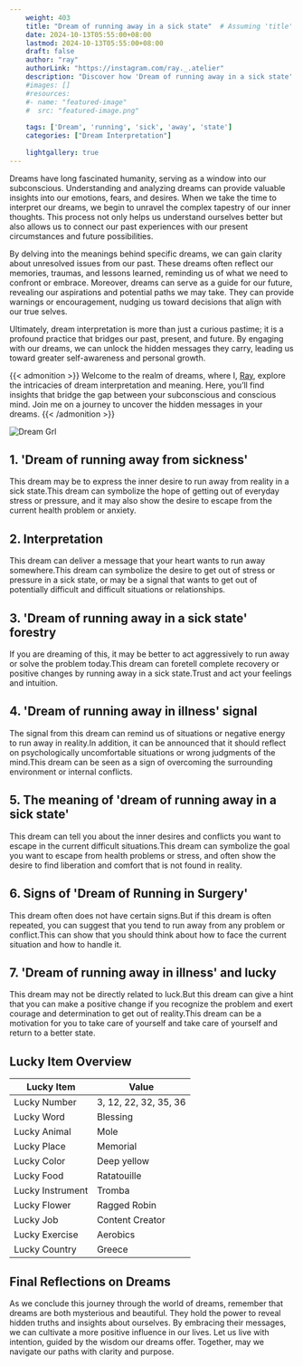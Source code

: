 ```yaml
---
    weight: 403
    title: "Dream of running away in a sick state"  # Assuming 'title' column exists
    date: 2024-10-13T05:55:00+08:00
    lastmod: 2024-10-13T05:55:00+08:00
    draft: false
    author: "ray"
    authorLink: "https://instagram.com/ray._.atelier"
    description: "Discover how 'Dream of running away in a sick state' can interpret your future and uncover its significant meanings in your life."
    #images: []
    #resources:
    #- name: "featured-image"
    #  src: "featured-image.png"
    
    tags: ['Dream', 'running', 'sick', 'away', 'state']
    categories: ["Dream Interpretation"]
    
    lightgallery: true
---
```

    
Dreams have long fascinated humanity, serving as a window into our subconscious. Understanding and analyzing dreams can provide valuable insights into our emotions, fears, and desires. When we take the time to interpret our dreams, we begin to unravel the complex tapestry of our inner thoughts. This process not only helps us understand ourselves better but also allows us to connect our past experiences with our present circumstances and future possibilities.

By delving into the meanings behind specific dreams, we can gain clarity about unresolved issues from our past. These dreams often reflect our memories, traumas, and lessons learned, reminding us of what we need to confront or embrace. Moreover, dreams can serve as a guide for our future, revealing our aspirations and potential paths we may take. They can provide warnings or encouragement, nudging us toward decisions that align with our true selves.

Ultimately, dream interpretation is more than just a curious pastime; it is a profound practice that bridges our past, present, and future. By engaging with our dreams, we can unlock the hidden messages they carry, leading us toward greater self-awareness and personal growth.

{{< admonition >}}
Welcome to the realm of dreams, where I, [Ray](https://instagram.com/ray._.atelier), explore the intricacies of dream interpretation and meaning. Here, you’ll find insights that bridge the gap between your subconscious and conscious mind. Join me on a journey to uncover the hidden messages in your dreams.
{{< /admonition >}}

![Dream Grl](https://cdn.pixabay.com/photo/2017/11/02/03/35/gothic-2910057_1280.jpg "Dream Grl")

## 1. 'Dream of running away from sickness'
This dream may be to express the inner desire to run away from reality in a sick state.This dream can symbolize the hope of getting out of everyday stress or pressure, and it may also show the desire to escape from the current health problem or anxiety.

## 2. Interpretation
This dream can deliver a message that your heart wants to run away somewhere.This dream can symbolize the desire to get out of stress or pressure in a sick state, or may be a signal that wants to get out of potentially difficult and difficult situations or relationships.

## 3. 'Dream of running away in a sick state' forestry
If you are dreaming of this, it may be better to act aggressively to run away or solve the problem today.This dream can foretell complete recovery or positive changes by running away in a sick state.Trust and act your feelings and intuition.

## 4. 'Dream of running away in illness' signal
The signal from this dream can remind us of situations or negative energy to run away in reality.In addition, it can be announced that it should reflect on psychologically uncomfortable situations or wrong judgments of the mind.This dream can be seen as a sign of overcoming the surrounding environment or internal conflicts.

## 5. The meaning of 'dream of running away in a sick state'
This dream can tell you about the inner desires and conflicts you want to escape in the current difficult situations.This dream can symbolize the goal you want to escape from health problems or stress, and often show the desire to find liberation and comfort that is not found in reality.

## 6. Signs of 'Dream of Running in Surgery'
This dream often does not have certain signs.But if this dream is often repeated, you can suggest that you tend to run away from any problem or conflict.This can show that you should think about how to face the current situation and how to handle it.

## 7. 'Dream of running away in illness' and lucky
This dream may not be directly related to luck.But this dream can give a hint that you can make a positive change if you recognize the problem and exert courage and determination to get out of reality.This dream can be a motivation for you to take care of yourself and take care of yourself and return to a better state.

## Lucky Item Overview
| Lucky Item          | Value              |
|---------------|--------------------|
| Lucky Number        | 3, 12, 22, 32, 35, 36  |
| Lucky Word          | Blessing |
| Lucky Animal        | Mole |
| Lucky Place         | Memorial     |
| Lucky Color         | Deep yellow     |
| Lucky Food          | Ratatouille      |
| Lucky Instrument    | Tromba |
| Lucky Flower        | Ragged Robin    |
| Lucky Job           | Content Creator       |
| Lucky Exercise      | Aerobics  |
| Lucky Country       | Greece    |


##  Final Reflections on Dreams

As we conclude this journey through the world of dreams, remember that dreams are both mysterious and beautiful. They hold the power to reveal hidden truths and insights about ourselves. By embracing their messages, we can cultivate a more positive influence in our lives. Let us live with intention, guided by the wisdom our dreams offer. Together, may we navigate our paths with clarity and purpose.

